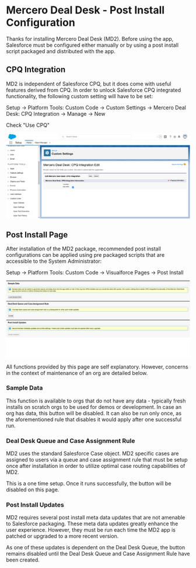 # Mercero Deal Desk - Post Install Configuration

Thanks for installing Mercero Deal Desk (MD2). Before using the app, Salesforce must be configured either manually or by using a post install script packaged and distributed with the app.

## CPQ Integration

MD2 is independent of Salesforce CPQ, but it does come with useful features derived from CPQ. In order to unlock Salesforce CPQ integrated functionality, the following custom setting will have to be set:

Setup &rarr; Platform Tools: Custom Code &rarr; Custom Settings &rarr; Mercero Deal Desk: CPQ Integration  &rarr; Manage &rarr; New

Check "Use CPQ"

<img alt="Custom CPQ Setting" src="images/Custom-Settings-Salesforce.png" width="768px"/>


## Post Install Page

After installation of the MD2 package, recommended post install configurations can be applied using pre packaged scripts that are accessible to the System Administrator:

Setup &rarr; Platform Tools: Custom Code &rarr; Visualforce Pages &rarr; Post Install

<img alt="Custom CPQ Setting" src="images/PostInstall.png" width="768px"/>

All functions provided by this page are self explanatory. However, concerns in the context of maintenance of an org are detailed below.

### Sample Data

This function is available to orgs that do not have any data - typically fresh installs on scratch orgs to be used for demos or development. In case an org has data, this button will be disabled. It can also be run only once, as the aforementioned rule that disables it would apply after one successful run.


### Deal Desk Queue and Case Assignment Rule

MD2 uses the standard Salesforce Case object. MD2 specific cases are assigned to users via a queue and case assignment rule that must be setup once after installation in order to utilize optimal case routing capabilities of MD2.

This is a one time setup. Once it runs successfully, the button will be disabled on this page.


### Post Install Updates

MD2 requires several post install meta data updates that are not amenable to Salesforce packaging. These meta data updates greatly enhance the user experience. However, they must be run each time the MD2 app is patched or upgraded to a more recent version.

As one of these updates is dependent on the Deal Desk Queue, the button remains disabled until the Deal Desk Queue and Case Assignment Rule have been created.
